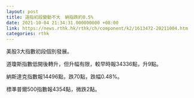 ```yaml
---
layout: post
title: 道指初段變動不大　納指跌約0.5%
date: 2021-10-04 21:34:31.000000000 +08:00
link: https://news.rthk.hk/rthk/ch/component/k2/1613472-20211004.htm
categories: rthk
---
```


美股3大指數初段個別發展。

道瓊斯指數低開後轉升，但升幅有限，較早時報34336點，升9點。

納斯達克指數報14496點，跌70點，跌幅0.48%。

標準普爾500指數報4354點，微跌2點。
